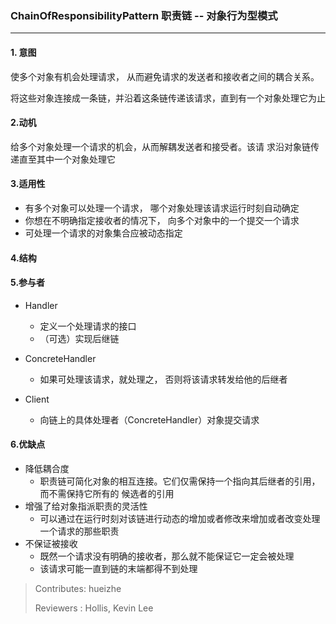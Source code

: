 ### ChainOfResponsibilityPattern  职责链  -- 对象行为型模式

---
#### 1. 意图

使多个对象有机会处理请求， 从而避免请求的发送者和接收者之间的耦合关系。

将这些对象连接成一条链，并沿着这条链传递该请求，直到有一个对象处理它为止


#### 2.动机

给多个对象处理一个请求的机会，从而解耦发送者和接受者。该请
求沿对象链传递直至其中一个对象处理它


#### 3.适用性

- 有多个对象可以处理一个请求， 哪个对象处理该请求运行时刻自动确定
- 你想在不明确指定接收者的情况下， 向多个对象中的一个提交一个请求
- 可处理一个请求的对象集合应被动态指定

#### 4.结构



#### 5.参与者

- Handler
  - 定义一个处理请求的接口
  - （可选）实现后继链
 
- ConcreteHandler
  - 如果可处理该请求，就处理之， 否则将该请求转发给他的后继者
- Client
  - 向链上的具体处理者（ConcreteHandler）对象提交请求
  
#### 6.优缺点
 - 降低耦合度
    - 职责链可简化对象的相互连接。它们仅需保持一个指向其后继者的引用，而不需保持它所有的 候选者的引用
 - 增强了给对象指派职责的灵活性
    - 可以通过在运行时刻对该链进行动态的增加或者修改来增加或者改变处理一个请求的那些职责
 - 不保证被接收
    - 既然一个请求没有明确的接收者，那么就不能保证它一定会被处理
    - 该请求可能一直到链的末端都得不到处理
    

>Contributes: hueizhe
>
>Reviewers : Hollis, Kevin Lee
